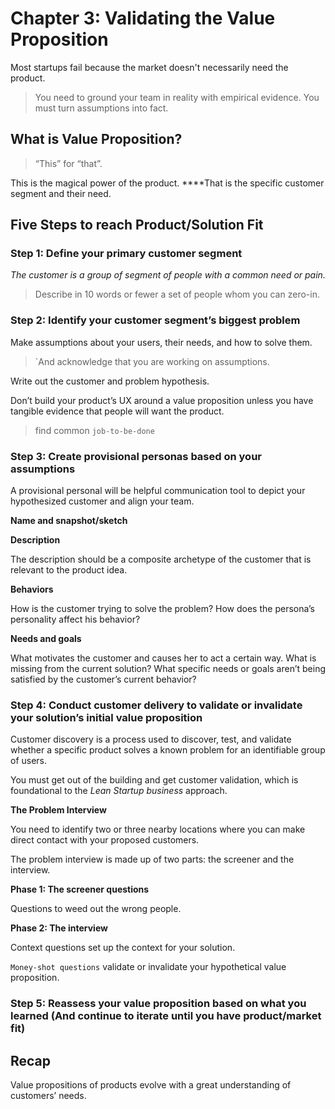 # Chapter 3: Validating the Value Proposition

Most startups fail because the market doesn't necessarily need the product.

> You need to ground your team in reality with empirical evidence. You must turn assumptions into fact.

## **What is Value Proposition?**

> “This” for “that”.

This is the magical power of the product.  ****That is the specific customer segment and their need.

## **Five Steps to reach Product/Solution Fit**

### **Step 1: Define your primary customer segment**

_The customer is a group of segment of people with a common need or pain._

> Describe in 10 words or fewer a set of people whom you can zero-in.

### **Step 2: Identify your customer segment’s biggest problem**

Make assumptions about your users, their needs, and how to solve them.

> \`And acknowledge that you are working on assumptions.

Write out the customer and problem hypothesis.

Don’t build your product’s UX around a value proposition unless you have tangible evidence that people will want the product.

> find common `job-to-be-done`

### **Step 3: Create provisional personas based on your assumptions**

A provisional personal will be helpful communication tool to depict your hypothesized customer and align your team.

**Name and snapshot/sketch**

**Description**

The description should be a composite archetype of the customer that is relevant to the product idea.

**Behaviors**

How is the customer trying to solve the problem? How does the persona’s personality affect his behavior?

**Needs and goals**

What motivates the customer and causes her to act a certain way. What is missing from the current solution? What specific needs or goals aren’t being satisfied by the customer’s current behavior?

### **Step 4: Conduct customer delivery to validate or invalidate your solution’s initial value proposition**

Customer discovery is a process used to discover, test, and validate whether a specific product solves a known problem for an identifiable group of users.

You must get out of the building and get customer validation, which is foundational to the _Lean Startup business_ approach.

**The Problem Interview**

You need to identify two or three nearby locations where you can make direct contact with your proposed customers.

The problem interview is made up of two parts: the screener and the interview.

**Phase 1: The screener questions**

Questions to weed out the wrong people.

**Phase 2: The interview**

Context questions set up the context for your solution.

`Money-shot questions` validate or invalidate your hypothetical value proposition.  


### **Step 5: Reassess your value proposition based on what you learned \(And continue to iterate until you have product/market fit\)**

## **Recap**

Value propositions of products evolve with a great understanding of customers’ needs.



